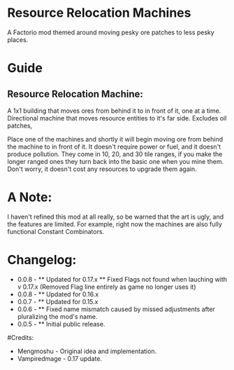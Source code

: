 # Resource Relocation Machines
A Factorio mod themed around moving pesky ore patches to less pesky places.


# Guide
## Resource Relocation Machine:
A 1x1 building that moves ores from behind it to in front of it, one at a time. Directional machine that moves resource entities to it's far side. Excludes oil patches,

Place one of the machines and shortly it will begin moving ore from behind the machine to in front of it. It doesn't require power or fuel, and it doesn't produce pollution. They come in 10, 20, and 30 tile ranges, if you make the longer ranged ones they turn back into the basic one when you mine them. Don't worry, it doesn't cost any resources to upgrade them again.


# A Note:
I haven't refined this mod at all really, so be warned that the art is ugly, and the features are limited. For example, right now the machines are also fully functional Constant Combinators.
    
# Changelog:
* 0.0.8 -
** Updated for 0.17.x
** Fixed Flags not found when lauching with v 0.17.x (Removed Flag line entirely as game no longer uses it)
* 0.0.8 -
** Updated for 0.16.x
* 0.0.7 -
** Updated for 0.15.x
* 0.0.6 -
** Fixed name mismatch caused by missed adjustments after pluralizing the mod's name.
* 0.0.5 -
** Initial public release.


#Credits:
* Mengmoshu - Original idea and implementation.
* Vampiredmage - 0.17 update.
